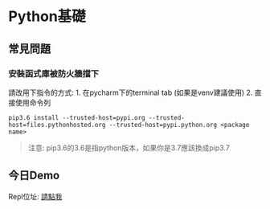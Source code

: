# Python基礎

## 常見問題

### 安裝函式庫被防火牆擋下

請改用下指令的方式: 1. 在pycharm下的terminal tab (如果是venv建議使用)  2. 直接使用命令列

```
pip3.6 install --trusted-host=pypi.org --trusted-host=files.pythonhosted.org --trusted-host=pypi.python.org <package name>
```

> 注意: pip3.6的3.6是指python版本，如果你是3.7應該換成pip3.7

## 今日Demo

Repl位址: [請點我](https://repl.it/@Elwing/0827day)
